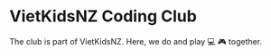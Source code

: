 
# **VietKidsNZ Coding Club**

The club is part of VietKidsNZ. Here, we do and play :computer: :video_game: together.